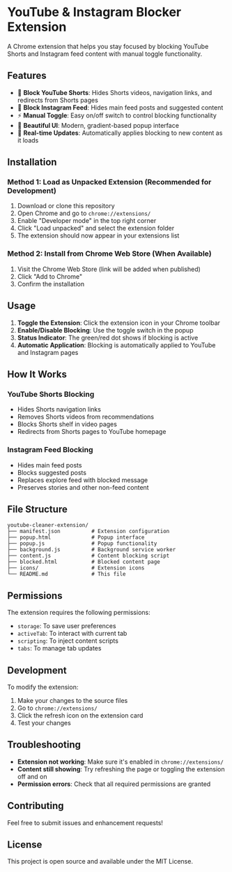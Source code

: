 # YouTube & Instagram Blocker Extension

A Chrome extension that helps you stay focused by blocking YouTube Shorts and Instagram feed content with manual toggle functionality.

## Features

- 🚫 **Block YouTube Shorts**: Hides Shorts videos, navigation links, and redirects from Shorts pages
- 📱 **Block Instagram Feed**: Hides main feed posts and suggested content
- ⚡ **Manual Toggle**: Easy on/off switch to control blocking functionality
- 🎨 **Beautiful UI**: Modern, gradient-based popup interface
- 🔄 **Real-time Updates**: Automatically applies blocking to new content as it loads

## Installation

### Method 1: Load as Unpacked Extension (Recommended for Development)

1. Download or clone this repository
2. Open Chrome and go to `chrome://extensions/`
3. Enable "Developer mode" in the top right corner
4. Click "Load unpacked" and select the extension folder
5. The extension should now appear in your extensions list

### Method 2: Install from Chrome Web Store (When Available)

1. Visit the Chrome Web Store (link will be added when published)
2. Click "Add to Chrome"
3. Confirm the installation

## Usage

1. **Toggle the Extension**: Click the extension icon in your Chrome toolbar
2. **Enable/Disable Blocking**: Use the toggle switch in the popup
3. **Status Indicator**: The green/red dot shows if blocking is active
4. **Automatic Application**: Blocking is automatically applied to YouTube and Instagram pages

## How It Works

### YouTube Shorts Blocking
- Hides Shorts navigation links
- Removes Shorts videos from recommendations
- Blocks Shorts shelf in video pages
- Redirects from Shorts pages to YouTube homepage

### Instagram Feed Blocking
- Hides main feed posts
- Blocks suggested posts
- Replaces explore feed with blocked message
- Preserves stories and other non-feed content

## File Structure

```
youtube-cleaner-extension/
├── manifest.json          # Extension configuration
├── popup.html             # Popup interface
├── popup.js               # Popup functionality
├── background.js          # Background service worker
├── content.js             # Content blocking script
├── blocked.html           # Blocked content page
├── icons/                 # Extension icons
└── README.md              # This file
```

## Permissions

The extension requires the following permissions:
- `storage`: To save user preferences
- `activeTab`: To interact with current tab
- `scripting`: To inject content scripts
- `tabs`: To manage tab updates

## Development

To modify the extension:

1. Make your changes to the source files
2. Go to `chrome://extensions/`
3. Click the refresh icon on the extension card
4. Test your changes

## Troubleshooting

- **Extension not working**: Make sure it's enabled in `chrome://extensions/`
- **Content still showing**: Try refreshing the page or toggling the extension off and on
- **Permission errors**: Check that all required permissions are granted

## Contributing

Feel free to submit issues and enhancement requests!

## License

This project is open source and available under the MIT License.
